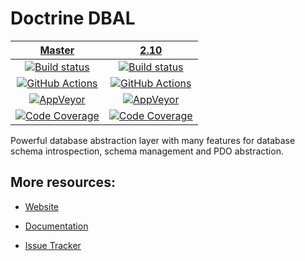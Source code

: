 # Doctrine DBAL

| [Master][Master] | [2.10][2.10] |
|:----------------:|:----------:|
| [![Build status][Master image]][Master] | [![Build status][2.10 image]][2.10] |
| [![GitHub Actions][GA master image]][GA master] | [![GitHub Actions][GA 2.10 image]][GA 2.10] |
| [![AppVeyor][AppVeyor master image]][AppVeyor master] | [![AppVeyor][AppVeyor 2.10 image]][AppVeyor 2.10] |
| [![Code Coverage][Coverage image]][CodeCov Master] | [![Code Coverage][Coverage 2.10 image]][CodeCov 2.10] |

Powerful database abstraction layer with many features for database schema introspection, schema management and PDO abstraction.

## More resources:

* [Website](http://www.doctrine-project.org/projects/dbal.html)
* [Documentation](http://docs.doctrine-project.org/projects/doctrine-dbal/en/latest/)
* [Issue Tracker](https://github.com/doctrine/dbal/issues)

  [Master image]: https://img.shields.io/travis/doctrine/dbal/master.svg?style=flat-square
  [Coverage image]: https://codecov.io/gh/doctrine/dbal/branch/master/graph/badge.svg
  [Master]: https://travis-ci.org/doctrine/dbal
  [CodeCov Master]: https://codecov.io/gh/doctrine/dbal/branch/master
  [AppVeyor master]: https://ci.appveyor.com/project/doctrine/dbal/branch/master
  [AppVeyor master image]: https://ci.appveyor.com/api/projects/status/i88kitq8qpbm0vie/branch/master?svg=true
  [GA master]: https://github.com/doctrine/dbal/actions?query=workflow%3A%22Continuous+Integration%22+branch%3Amaster
  [GA master image]: https://github.com/doctrine/dbal/workflows/Continuous%20Integration/badge.svg

  [2.10 image]: https://img.shields.io/travis/doctrine/dbal/2.10.x.svg?style=flat-square
  [Coverage 2.10 image]: https://codecov.io/gh/doctrine/dbal/branch/2.10.x/graph/badge.svg
  [2.10]: https://github.com/doctrine/dbal/tree/2.10.x
  [CodeCov 2.10]: https://codecov.io/gh/doctrine/dbal/branch/2.10.x
  [AppVeyor 2.10]: https://ci.appveyor.com/project/doctrine/dbal/branch/2.10.x
  [AppVeyor 2.10 image]: https://ci.appveyor.com/api/projects/status/i88kitq8qpbm0vie/branch/2.10.x?svg=true
  [GA 2.10]: https://github.com/doctrine/dbal/actions?query=workflow%3A%22Continuous+Integration%22+branch%3A2.10.x
  [GA 2.10 image]: https://github.com/doctrine/dbal/workflows/Continuous%20Integration/badge.svg?branch=2.10.x
